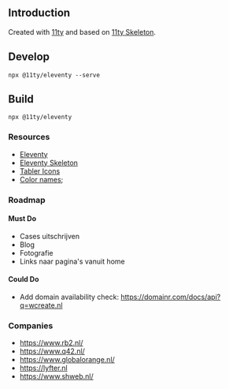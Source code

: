 ## Introduction
Created with [11ty](https://www.11ty.dev/) and based on [11ty Skeleton](https://github.com/geotrev/eleventy-skeleton).

## Develop
``npx @11ty/eleventy --serve``

## Build
``npx @11ty/eleventy``


### Resources
- [Eleventy](https://www.11ty.dev/)
- [Eleventy Skeleton](https://github.com/geotrev/eleventy-skeleton)
- [Tabler Icons](https://tablericons.com/)
- [Color names](https://www.colorxs.com/);


### Roadmap
#### Must Do
- Cases uitschrijven
- Blog
- Fotografie
- Links naar pagina's vanuit home

#### Could Do
- Add domain availability check: https://domainr.com/docs/api?q=wcreate.nl


### Companies
- https://www.rb2.nl/
- https://www.q42.nl/
- https://www.globalorange.nl/
- https://lyfter.nl
- https://www.shweb.nl/

